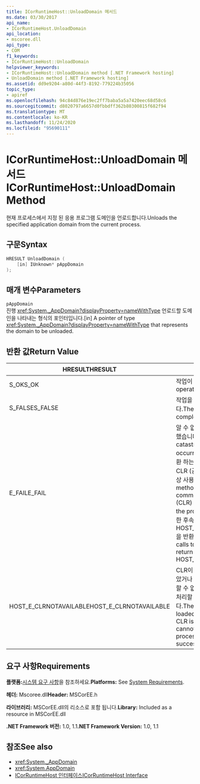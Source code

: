 ```yaml
---
title: ICorRuntimeHost::UnloadDomain 메서드
ms.date: 03/30/2017
api_name:
- ICorRuntimeHost.UnloadDomain
api_location:
- mscoree.dll
api_type:
- COM
f1_keywords:
- ICorRuntimeHost::UnloadDomain
helpviewer_keywords:
- ICorRuntimeHost::UnloadDomain method [.NET Framework hosting]
- UnloadDomain method [.NET Framework hosting]
ms.assetid: dd9e9204-a80d-44f3-8192-779224b35056
topic_type:
- apiref
ms.openlocfilehash: 94c84d876e19ec2ff7baba5a5a7420eec68d58c6
ms.sourcegitcommit: d8020797a6657d0fbbdff362b80300815f682f94
ms.translationtype: MT
ms.contentlocale: ko-KR
ms.lasthandoff: 11/24/2020
ms.locfileid: "95690111"
---
```

# <a name="icorruntimehostunloaddomain-method"></a><span data-ttu-id="4c9ea-102">ICorRuntimeHost::UnloadDomain 메서드</span><span class="sxs-lookup"><span data-stu-id="4c9ea-102">ICorRuntimeHost::UnloadDomain Method</span></span>

<span data-ttu-id="4c9ea-103">현재 프로세스에서 지정 된 응용 프로그램 도메인을 언로드합니다.</span><span class="sxs-lookup"><span data-stu-id="4c9ea-103">Unloads the specified application domain from the current process.</span></span>  
  
## <a name="syntax"></a><span data-ttu-id="4c9ea-104">구문</span><span class="sxs-lookup"><span data-stu-id="4c9ea-104">Syntax</span></span>  
  
```cpp  
HRESULT UnloadDomain (  
    [in] IUnknown* pAppDomain  
);  
```  
  
## <a name="parameters"></a><span data-ttu-id="4c9ea-105">매개 변수</span><span class="sxs-lookup"><span data-stu-id="4c9ea-105">Parameters</span></span>  

 `pAppDomain`  
 <span data-ttu-id="4c9ea-106">진행 <xref:System._AppDomain?displayProperty=nameWithType> 언로드할 도메인을 나타내는 형식의 포인터입니다.</span><span class="sxs-lookup"><span data-stu-id="4c9ea-106">[in] A pointer of type <xref:System._AppDomain?displayProperty=nameWithType> that represents the domain to be unloaded.</span></span>  
  
## <a name="return-value"></a><span data-ttu-id="4c9ea-107">반환 값</span><span class="sxs-lookup"><span data-stu-id="4c9ea-107">Return Value</span></span>  
  
|<span data-ttu-id="4c9ea-108">HRESULT</span><span class="sxs-lookup"><span data-stu-id="4c9ea-108">HRESULT</span></span>|<span data-ttu-id="4c9ea-109">설명</span><span class="sxs-lookup"><span data-stu-id="4c9ea-109">Description</span></span>|  
|-------------|-----------------|  
|<span data-ttu-id="4c9ea-110">S_OK</span><span class="sxs-lookup"><span data-stu-id="4c9ea-110">S_OK</span></span>|<span data-ttu-id="4c9ea-111">작업이 완료되었습니다.</span><span class="sxs-lookup"><span data-stu-id="4c9ea-111">The operation was successful.</span></span>|  
|<span data-ttu-id="4c9ea-112">S_FALSE</span><span class="sxs-lookup"><span data-stu-id="4c9ea-112">S_FALSE</span></span>|<span data-ttu-id="4c9ea-113">작업을 완료 하지 못했습니다.</span><span class="sxs-lookup"><span data-stu-id="4c9ea-113">The operation failed to complete.</span></span>|  
|<span data-ttu-id="4c9ea-114">E_FAIL</span><span class="sxs-lookup"><span data-stu-id="4c9ea-114">E_FAIL</span></span>|<span data-ttu-id="4c9ea-115">알 수 없는 치명적인 오류가 발생 했습니다.</span><span class="sxs-lookup"><span data-stu-id="4c9ea-115">An unknown, catastrophic failure occurred.</span></span> <span data-ttu-id="4c9ea-116">메서드가 E_FAIL 반환 하는 경우 해당 프로세스에서 CLR (공용 언어 런타임)을 더 이상 사용할 수 없습니다.</span><span class="sxs-lookup"><span data-stu-id="4c9ea-116">If a method returns E_FAIL, the common language runtime (CLR) is no longer usable in the process.</span></span> <span data-ttu-id="4c9ea-117">호스팅 Api에 대 한 후속 호출은 HOST_E_CLRNOTAVAILABLE을 반환 합니다.</span><span class="sxs-lookup"><span data-stu-id="4c9ea-117">Subsequent calls to any hosting APIs return HOST_E_CLRNOTAVAILABLE.</span></span>|  
|<span data-ttu-id="4c9ea-118">HOST_E_CLRNOTAVAILABLE</span><span class="sxs-lookup"><span data-stu-id="4c9ea-118">HOST_E_CLRNOTAVAILABLE</span></span>|<span data-ttu-id="4c9ea-119">CLR이 프로세스에 로드 되지 않았거나 CLR이 관리 코드를 실행할 수 없거나 호출을 성공적으로 처리할 수 없는 상태에 있습니다.</span><span class="sxs-lookup"><span data-stu-id="4c9ea-119">The CLR has not been loaded into a process, or the CLR is in a state in which it cannot run managed code or process the call successfully.</span></span>|  
  
## <a name="requirements"></a><span data-ttu-id="4c9ea-120">요구 사항</span><span class="sxs-lookup"><span data-stu-id="4c9ea-120">Requirements</span></span>  

 <span data-ttu-id="4c9ea-121">**플랫폼:**[시스템 요구 사항](../../get-started/system-requirements.md)을 참조하세요.</span><span class="sxs-lookup"><span data-stu-id="4c9ea-121">**Platforms:** See [System Requirements](../../get-started/system-requirements.md).</span></span>  
  
 <span data-ttu-id="4c9ea-122">**헤더:** Mscoree.dll</span><span class="sxs-lookup"><span data-stu-id="4c9ea-122">**Header:** MSCorEE.h</span></span>  
  
 <span data-ttu-id="4c9ea-123">**라이브러리:** MSCorEE.dll의 리소스로 포함 됩니다.</span><span class="sxs-lookup"><span data-stu-id="4c9ea-123">**Library:** Included as a resource in MSCorEE.dll</span></span>  
  
 <span data-ttu-id="4c9ea-124">**.NET Framework 버전:** 1.0, 1.1</span><span class="sxs-lookup"><span data-stu-id="4c9ea-124">**.NET Framework Version:** 1.0, 1.1</span></span>  
  
## <a name="see-also"></a><span data-ttu-id="4c9ea-125">참조</span><span class="sxs-lookup"><span data-stu-id="4c9ea-125">See also</span></span>

- <xref:System._AppDomain>
- <xref:System.AppDomain>
- [<span data-ttu-id="4c9ea-126">ICorRuntimeHost 인터페이스</span><span class="sxs-lookup"><span data-stu-id="4c9ea-126">ICorRuntimeHost Interface</span></span>](icorruntimehost-interface.md)
